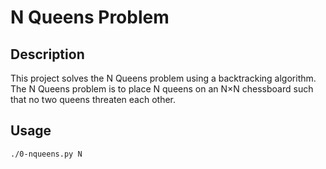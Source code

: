 # N Queens Problem

## Description
This project solves the N Queens problem using a backtracking algorithm. The N Queens problem is to place N queens on an N×N chessboard such that no two queens threaten each other.

## Usage
```bash
./0-nqueens.py N
